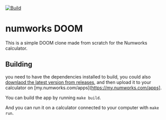 [![Build](https://github.com/riley0122/numworks_doom/actions/workflows/build.yml/badge.svg)](https://github.com/riley0122/numworks_doom/actions/workflows/build.yml)
# numworks DOOM

This is a simple DOOM clone made from scratch for the Numworks calculator.

## Building

you need to have the dependencies installed to build, you could also [downlaod the latest version from releases](https://github.com/riley0122/numworks_doom/releases/latest), and then upload it to your calculator on [my.numworks.com/apps](https://my.numworks.com/apps].

You can build the app by running
`
make build
`.

And you can run it on a calculator connected to your computer with
`
make run
`.
